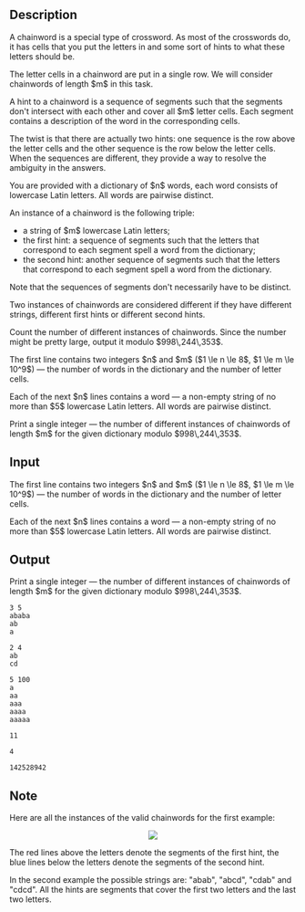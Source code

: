 ## Description

<div><p>A chainword is a special type of crossword. As most of the crosswords do, it has cells that you put the letters in and some sort of hints to what these letters should be.</p><p>The letter cells in a chainword are put in a single row. We will consider chainwords of length $m$ in this task.</p><p>A hint to a chainword is a sequence of segments such that the segments don't intersect with each other and cover all $m$ letter cells. Each segment contains a description of the word in the corresponding cells.</p><p>The twist is that there are actually two hints: one sequence is the row above the letter cells and the other sequence is the row below the letter cells. When the sequences are different, they provide a way to resolve the ambiguity in the answers.</p><p>You are provided with a dictionary of $n$ words, each word consists of lowercase Latin letters. All words are pairwise distinct.</p><p>An instance of a chainword is the following triple: </p><ul> <li> a string of $m$ lowercase Latin letters; </li><li> the first hint: a sequence of segments such that the letters that correspond to each segment spell a word from the dictionary; </li><li> the second hint: another sequence of segments such that the letters that correspond to each segment spell a word from the dictionary. </li></ul><p>Note that the sequences of segments don't necessarily have to be distinct.</p><p>Two instances of chainwords are considered different if they have different strings, different first hints <span class="tex-font-style-bf">or</span> different second hints.</p><p>Count the number of different instances of chainwords. Since the number might be pretty large, output it modulo $998\,244\,353$.</p></div><div class="input-specification"><p>The first line contains two integers $n$ and $m$ ($1 \le n \le 8$, $1 \le m \le 10^9$)&nbsp;— the number of words in the dictionary and the number of letter cells.</p><p>Each of the next $n$ lines contains a word&nbsp;— a non-empty string of no more than $5$ lowercase Latin letters. All words are pairwise distinct. </p></div><div class="output-specification"><p>Print a single integer&nbsp;— the number of different instances of chainwords of length $m$ for the given dictionary modulo $998\,244\,353$.</p></div>

## Input

<p>The first line contains two integers $n$ and $m$ ($1 \le n \le 8$, $1 \le m \le 10^9$)&nbsp;— the number of words in the dictionary and the number of letter cells.</p><p>Each of the next $n$ lines contains a word&nbsp;— a non-empty string of no more than $5$ lowercase Latin letters. All words are pairwise distinct. </p>

## Output

<p>Print a single integer&nbsp;— the number of different instances of chainwords of length $m$ for the given dictionary modulo $998\,244\,353$.</p>





```input1
3 5
ababa
ab
a
```




```input2
2 4
ab
cd
```




```input3
5 100
a
aa
aaa
aaaa
aaaaa
```




```output1
11
```




```output2
4
```




```output3
142528942
```



## Note

<p>Here are all the instances of the valid chainwords for the first example: </p><center> <img class="tex-graphics" src="file://NhrYm7bG.png" style="max-width: 100.0%;max-height: 100.0%;"> </center><p>The red lines above the letters denote the segments of the first hint, the blue lines below the letters denote the segments of the second hint.</p><p>In the second example the possible strings are: "<span class="tex-font-style-tt">abab</span>", "<span class="tex-font-style-tt">abcd</span>", "<span class="tex-font-style-tt">cdab</span>" and "<span class="tex-font-style-tt">cdcd</span>". All the hints are segments that cover the first two letters and the last two letters.</p>
